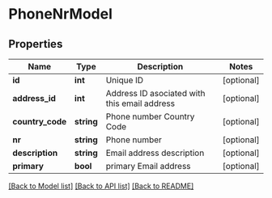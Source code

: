 # PhoneNrModel

## Properties
Name | Type | Description | Notes
------------ | ------------- | ------------- | -------------
**id** | **int** | Unique ID | [optional] 
**address_id** | **int** | Address ID asociated with this email address | [optional] 
**country_code** | **string** | Phone number Country Code | [optional] 
**nr** | **string** | Phone number | [optional] 
**description** | **string** | Email address description | [optional] 
**primary** | **bool** | primary Email address | [optional] 

[[Back to Model list]](../README.md#documentation-for-models) [[Back to API list]](../README.md#documentation-for-api-endpoints) [[Back to README]](../README.md)


